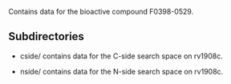 Contains data for the bioactive compound F0398-0529.

## Subdirectories

- cside/ contains data for the C-side search space on rv1908c.

- nside/ contains data for the N-side search space on rv1908c.

